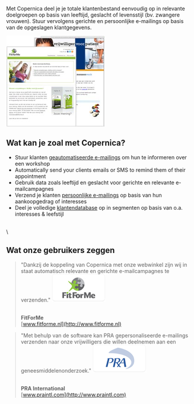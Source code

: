Met Copernica deel je je totale klantenbestand eenvoudig op in relevante
doelgroepen op basis van leeftijd, geslacht of levensstijl (bv. zwangere
vrouwen). Stuur vervolgens gerichte en persoonlijke e-mailings op basis
van de opgeslagen klantgegevens.

![](../images/health-copernica.jpg)

Wat kan je zoal met Copernica?
------------------------------

-   Stuur klanten [geautomatiseerde
    e-mailings](http://www.copernica.com/nl/functies/e-mailings/automatiseer-je-campagnes "Automatiseer je campagnes")
    om hun te informeren over een workshop
-   Automatically send your clients emails or SMS to remind them of
    their appointment
-   Gebruik data zoals leeftijd en geslacht voor gerichte en relevante
    e-mailcampagnes
-   Verzend je klanten [persoonlijke
    e-mailings](http://www.copernica.com/nl/functies/e-mailings/maak-zelf-slimme-e-mailings "Maak en personaliseer zelf e-mailings")
    op basis van hun aankoopgedrag of interesses
-   Deel je volledige
    [klantendatabase](http://www.copernica.com/nl/functies/profielen/maak-je-eigen-database "Maak je eigen database")
    op in segmenten op basis van o.a. interesses & leefstijl

\
\

Wat onze gebruikers zeggen
--------------------------

> "Dankzij de koppeling van Copernica met onze webwinkel zijn wij in
> staat automatisch relevante en gerichte e-mailcampagnes te verzenden."
> ![](../images/fitforme.png)
>
> \
> **FitForMe**\
> [www.fitforme.nl](http://www.fitforme.nl)

> "Met behulp van de software kan PRA gepersonaliseerde e-mailings
> verzenden naar onze vrijwilligers die willen deelnemen aan een
> geneesmiddelenonderzoek." ![](../images/praintl.png)
>
> \
> **PRA International**\
> [www.praintl.com](http://www.praintl.com)

